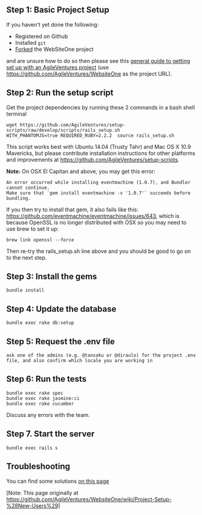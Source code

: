 ## Step 1: Basic Project Setup

If you haven't yet done the following:

* Registered on Github
* Installed `git`
* [Forked](https://help.github.com/articles/fork-a-repo/) the WebSiteOne project

and are unsure how to do so then please see this [general guide to getting set up with an AgileVentures project](http://www.agileventures.org/articles/project-setup-new-users) (use https://github.com/AgileVentures/WebsiteOne as the project URL).

## Step 2: Run the setup script

Get the project dependencies by running these 2 commands in a bash shell terminal

    wget https://github.com/AgileVentures/setup-scripts/raw/develop/scripts/rails_setup.sh
    WITH_PHANTOMJS=true REQUIRED_RUBY=2.2.2  source rails_setup.sh

This script works best with Ubuntu 14.04 (Trusty Tahr) and Mac OS X 10.9 Mavericks, but please contribute installation instructions for other platforms and improvements at https://github.com/AgileVentures/setup-scripts.

**Note:** On OSX El Capitan and above, you may get this error:

    An error occurred while installing eventmachine (1.0.7), and Bundler cannot continue.
    Make sure that `gem install eventmachine -v '1.0.7'` succeeds before bundling.

If you then try to install that gem, it also fails like this: https://github.com/eventmachine/eventmachine/issues/643, which is because OpenSSL is no longer distributed with OSX so you may need to use brew to set it up:

    brew link openssl --force

Then re-try the rails_setup.sh line above and you should be good to go on to the next step.

## Step 3: Install the gems

    bundle install

## Step 4: Update the database

    bundle exec rake db:setup
    
## Step 5: Request the .env file
    
    ask one of the admins (e.g. @tansaku or @diraulo) for the project .env file, and also confirm which locale you are working in

## Step 6: Run the tests

    bundle exec rake spec
    bundle exec rake jasmine:ci
    bundle exec rake cucumber

Discuss any errors with the team.

## Step 7. Start the server

    bundle exec rails s

## Troubleshooting

You can find some solutions [on this page](development_environment_set_up.md)


[Note: This page originally at https://github.com/AgileVentures/WebsiteOne/wiki/Project-Setup-%28New-Users%29]